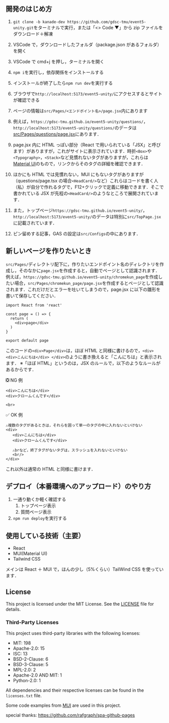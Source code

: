 ## 開発のはじめ方

1. `git clone -b kanade-dev https://github.com/gdsc-tmu/event5-unity.git`をターミナルで実行，または「<> Code ▼」から zip ファイルをダウンロード＋解凍
2. VSCode で，ダウンロードしたフォルダ（package.json があるフォルダ）を開く
3. VSCode で cmd+j を押し，ターミナルを開く
4. `npm i`を実行し，依存関係をインストールする
5. インストールが終了したら`npm run dev`を実行する
6. ブラウザで`http://localhost:5173/event5-unity/`にアクセスするとサイトが確認できる

7. ページの情報は`src/Pages/<エンドポイント名>/page.jsx`内にあります
8. 例えば，`https://gdsc-tmu.github.io/event5-unity/questions/`，`http://localhost:5173/event5-unity/questions/`のデータは[src/Pages/questions/page.jsx](./src/Pages/questions/page.jsx)にあります．
9. page.jsx 内に HTML っぽい部分（React で用いられている「JSX」と呼びます）がありますが，これがサイトに表示されています．時折`<Box>`や`<Typography>`，`<Stack>`など見慣れないタグがありますが，これらは[Material UI](https://mui.com/material-ui/getting-started/)のもので，リンクからそのタグの詳細を確認できます．
10. ほかにも HTML では見慣れない，MUI にもないタグがありますが（questions/page.tsx の場合`<HeadCard/>`など）これらはコードを書く人（私）が自分で作れるタグで，F12+クリックで定義に移動できます．そこで書かれている JSX が先程の`<HeadCard/>`のようなところで展開されています．

11. また，トップページ`https://gdsc-tmu.github.io/event5-unity/`，`http://localhost:5173/event5-unity/`のデータは特別に`src/TopPage.jsx`に記載されています．
12. ピン留めする記事，GAS の設定は`src/Configs`の中にあります．

## 新しいページを作りたいとき

`src/Pages/`ディレクトリ配下に，作りたいエンドポイント名のディレクトリを作成し，そのなかに`page.jsx`を作成すると，自動でページとして認識されます．
例えば，`https://gdsc-tmu.github.io/event5-unity/chromekun_page`を作成したい場合，`src/Pages/chromekun_page/page.jsx`を作成するとページとして認識されます．これだけだとエラーを吐いてしまうので，page.jsx に以下の雛形を書いて保存してください．

```
import React from 'react'

const page = () => {
  return (
    <div>page</div>
  )
}

export default page
```

このコードの`<div>Page</div>`は，ほぼ HTML と同様に書けるので，`<div> <div>こんにちは</div> </div>`のように書き換えると「こんにちは」と表示されます．
※「ほぼ HTML」というのは，JSX のルールで，以下のようなルールがあるからです．

❎️ NG 例

```
<div>こんにちは</div>
<div>クロームくんです</div>

<br>

```

✅️ OK 例

```
⚠️複数のタグがあるときは，それらを囲って単一のタグの中に入れないといけない
<div>
   <div>こんにちは</div>
   <div>クロームくんです</div>

   ⚠️brなど，終了タグがないタグは，スラッシュを入れないといけない
   <br/>
</div>

```

これ以外は通常の HTML と同様に書けます．

## デプロイ（本番環境へのアップロード）のやり方

1. 一通り動くか軽く確認する
   1. トップページ表示
   2. 質問ページ表示
2. `npm run deploy`を実行する

## 使用している技術（主要）

- React
- MUI(Material UI)
- Tailwind CSS

メインは React ＋ MUI で，ほんの少し（5%くらい）TailWind CSS を使っています．

## License

This project is licensed under the MIT License. See the [LICENSE](LICENSE) file for details.

### Third-Party Licenses

This project uses third-party libraries with the following licenses:

- MIT: 198
- Apache-2.0: 15
- ISC: 13
- BSD-2-Clause: 6
- BSD-3-Clause: 5
- MPL-2.0: 2
- Apache-2.0 AND MIT: 1
- Python-2.0: 1

All dependencies and their respective licenses can be found in the `licenses.txt` file.

Some code examples from [MUI](https://mui.com/material-ui/) are used in this project.

special thanks: https://github.com/rafgraph/spa-github-pages
